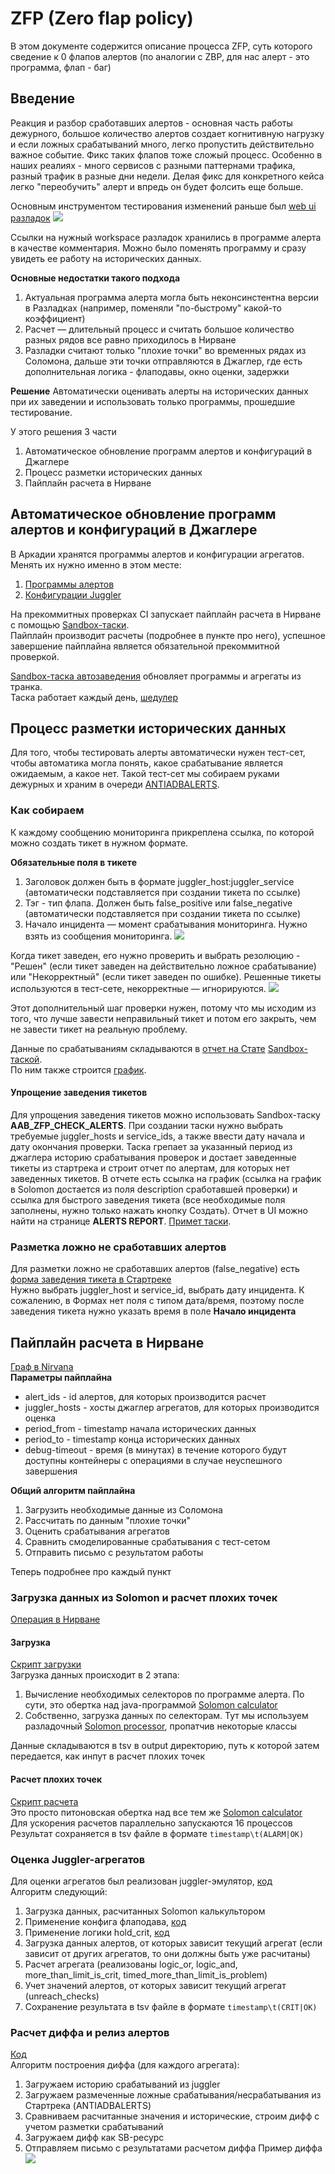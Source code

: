 # ZFP (Zero flap policy)

В этом документе содержится описание процесса ZFP, суть которого сведение к 0 флапов алертов (по аналогии с ZBP, для нас алерт - это программа, флап - баг)

## Введение
Реакция и разбор сработавших алертов - основная часть работы дежурного, большое количество алертов создает когнитивную нагрузку и если ложных срабатываний много,
легко пропустить действительно важное событие.
Фикс таких флапов тоже сложый процесс. Особенно в наших реалиях - много сервисов с разными паттернами трафика, разный трафик в разные дни недели.
Делая фикс для конкретного кейса легко "переобучить" алерт и впредь он будет фолсить еще больше.

Основным инструментом тестирования изменений раньше был [web ui разладок](https://razladki-wow.n.yandex-team.ru/workspace/1694/version/3)
![](https://jing.yandex-team.ru/files/ddemidov/Снимок%20экрана%202021-03-03%20в%2010.27.09.png)

Ссылки на нужный workspace разладок хранились в программе алерта в качестве комментария. Можно было поменять программу и сразу увидеть ее работу на исторических данных.

**Основные недостатки такого подхода**
1. Актуальная программа алерта могла быть неконсинстентна версии в Разладках (например, поменяли "по-быстрому" какой-то коэффициент)
2. Расчет — длительный процесс и считать большое количество разных рядов все равно приходилось в Нирване
3. Разладки считают только "плохие точки" во временных рядах из Соломона, дальше эти точки отправляются в Джаглер, где есть дополнительная логика - флаподавы, окно оценки, задержки

**Решение**
Автоматически оценивать алерты на исторических данных при их заведении и использовать только программы, прошедшие тестирование.

У этого решения 3 части
1. Автоматическое обновление программ алертов и конфигураций в Джаглере
2. Процесс разметки исторических данных
3. Пайплайн расчета в Нирване

## Автоматическое обновление программ алертов и конфигураций в Джаглере
В Аркадии хранятся программы алертов и конфигурации агрегатов. Менять их нужно именно в этом месте:
1. [Программы алертов](https://a.yandex-team.ru/arc/trunk/arcadia/antiadblock/zfp/solomon_alerts)
2. [Конфигурации Juggler](https://a.yandex-team.ru/arc/trunk/arcadia/antiadblock/zfp/juggler_aggregates)

На прекоммитных проверках CI запускает пайплайн расчета в Нирване с помощью [Sandbox-таски](https://a.yandex-team.ru/arc/trunk/arcadia/sandbox/projects/antiadblock/zfp/run_calculation/__init__.py).  
Пайплайн производит расчеты (подробнее в пункте про него), успешное завершение пайплайна является обязательной прекоммитной проверкой.

[Sandbox-таска автозаведения](https://a.yandex-team.ru/arc/trunk/arcadia/antiadblock/tasks/monitoring_update/__main__.py) обновляет программы и агрегаты из транка.  
Таска работает каждый день, [шедулер](https://sandbox.yandex-team.ru/scheduler/698683/view)

## Процесс разметки исторических данных
Для того, чтобы тестировать алерты автоматически нужен тест-сет, чтобы автоматика могла понять, какое срабатывание является ожидаемым, а какое нет.
Такой тест-сет мы собираем руками дежурных и храним в очереди [ANTIADBALERTS](https://st.yandex-team.ru/ANTIADBALERTS).

### Как собираем
К каждому сообщению мониторинга прикреплена ссылка, по которой можно создать тикет в нужном формате.

**Обязательные поля в тикете**
1. Заголовок должен быть в формате juggler_host:juggler_service (автоматически подставляется при создании тикета по ссылке)
2. Тэг - тип флапа. Должен быть false_positive или false_negative (автоматически подставляется при создании тикета по ссылке)
3. Начало инцидента — момент срабатывания мониторинга. Нужно взять из сообщения мониторинга.
![](https://jing.yandex-team.ru/files/ddemidov/Снимок%20экрана%202021-03-03%20в%2012.20.53.png)

Когда тикет заведен, его нужно проверить и выбрать резолюцию - "Решен" (если тикет заведен на действительно ложное срабатывание) или "Некорректный" (если тикет заведен по ошибке).
Решенные тикеты используются в тест-сете, некорректные — игнорируются.
![](https://jing.yandex-team.ru/files/ddemidov/Снимок%20экрана%202021-03-03%20в%2012.44.13.png)

Этот дополнительный шаг проверки нужен, потому что мы исходим из того, что лучше завести неправильный тикет и потом его закрыть, чем не завести тикет на реальную проблему.

Данные по срабатываниям складываются в [отчет на Стате](https://stat.yandex-team.ru/AntiAdblock/monitoring_stats) [Sandbox-таской](https://a.yandex-team.ru/arc/trunk/arcadia/antiadblock/tasks/monitoring_stats).  
По ним также строится [график](https://datalens.yandex-team.ru/preview/uzinyk1gt58ap-monitoring-stats).  

#### Упрощение заведения тикетов
Для упрощения заведения тикетов можно использовать Sandbox-таску **AAB_ZFP_CHECK_ALERTS**. При создании таски нужно выбрать требуемые juggler_hosts и service_ids, а также ввести дату начала и дату окончания проверки. 
Таска грепает за указанный период из джаглера историю срабатывания проверок и достает заведенные тикеты из стартрека и строит отчет по алертам, для которых нет заведенных тикетов. 
В отчете есть ссылка на график (ссылка на график в Solomon достается из поля description сработавшей проверки) и ссылка для быстрого заведения тикета (все необходимые поля заполнены, нужно только нажать кнопку Создать). 
Отчет в UI можно найти на странице **ALERTS REPORT**. [Примет таски](https://sandbox.yandex-team.ru/task/1204904545/report).

### Разметка ложно не сработавших алертов
Для разметки ложно не сработавших алертов (false_negative) есть [форма заведения тикета в Стартреке](https://st.yandex-team.ru/createTicket?queue=ANTIADBALERTS&_form=93168)  
Нужно выбрать juggler_host и service_id, выбрать дату инцидента. К сожалению, в Формах нет поля с типом дата/время, поэтому после заведения тикета нужно указать время в поле **Начало инцидента**

## Пайплайн расчета в Нирване
[Граф в Nirvana](https://nirvana.yandex-team.ru/process/2588d7e9-c5cc-4a52-a054-7746c94bb281/graph)  
**Параметры пайплайна**
- alert_ids - id алертов, для которых производится расчет
- juggler_hosts - хосты джаглер агрегатов, для которых производится оценка
- period_from - timestamp начала исторических данных
- period_to - timestamp конца исторических данных
- debug-timeout - время (в минутах) в течение которого будут доступны контейнеры с операциями в случае неуспешного завершения

**Общий алгоритм пайплайна**
1. Загрузить необходимые данные из Соломона
2. Рассчитать по данным "плохие точки"
3. Оценить срабатывания агрегатов
4. Сравнить смоделированные срабатывания с тест-сетом
5. Отправить письмо с результатом работы

Теперь подробнее про каждый пункт

### Загрузка данных из Solomon и расчет плохих точек
[Операция в Нирване](https://nirvana.yandex-team.ru/operation/345dc34e-4199-41b6-82db-a39c8b5708b9)

#### Загрузка
[Скрипт загрузки](https://a.yandex-team.ru/arc/trunk/arcadia/antiadblock/zfp/nirvana_data_loader.py)  
Загрузка данных происходит в 2 этапа:
1. Вычисление необходимых селекторов по программе алерта.
   По сути, это обертка над java-программой [Solomon calculator](https://a.yandex-team.ru/arc/trunk/arcadia/razladki/razladki_wow/razladki_wow/engines/solomon/calculator)
2. Собственно, загрузка данных по селекторам.
   Тут мы используем разладочный [Solomon processor](https://a.yandex-team.ru/arc/trunk/arcadia/razladki/razladki_wow/razladki_wow/engines/solomon/processor.py),
   пропатчив некоторые классы

Данные складываются в tsv в output директорию, путь к которой затем передается, как инпут в расчет плохих точек

#### Расчет плохих точек
[Скрипт расчета](https://a.yandex-team.ru/arc/trunk/arcadia/antiadblock/zfp/nirvana_executor.py)  
Это просто питоновская обертка над все тем же [Solomon calculator](https://a.yandex-team.ru/arc/trunk/arcadia/razladki/razladki_wow/razladki_wow/engines/solomon/calculator)  
Для ускорения расчетов параллельно запускаются 16 процессов  
Результат сохраняется в tsv файле в формате `timestamp\t(ALARM|OK)`

### Оценка Juggler-агрегатов
Для оценки агрегатов был реализован juggler-эмулятор, [код](https://a.yandex-team.ru/arc/trunk/arcadia/antiadblock/zfp/juggler_emulator/emulator.py)  
Алгоритм следующий:
1. Загрузка данных, расчитанных Solomon калькультором
1. Применение конфига флаподава, [код](https://a.yandex-team.ru/arc/trunk/arcadia/antiadblock/zfp/juggler_emulator/emulator.py?rev=r9088304#L95)
1. Применение логики hold_crit, [код](https://a.yandex-team.ru/arc/trunk/arcadia/antiadblock/zfp/juggler_emulator/emulator.py?rev=r9088304#L148)
1. Загрузка данных алертов, от которых зависит текущий агрегат (если зависит от других агрегатов, то они должны быть уже расчитаны)
1. Расчет агрегата (реализованы logic_or, logic_and, more_than_limit_is_crit, timed_more_than_limit_is_problem)
1. Учет значений алертов, от которых зависит текущий агрегат (unreach_checks)
1. Сохранение результата в tsv файле в формате `timestamp\t(CRIT|OK)`

### Расчет диффа и релиз алертов
[Код](https://a.yandex-team.ru/arc/trunk/arcadia/antiadblock/zfp/diff_calculator/__main__.py)  
Алгоритм построения диффа (для каждого агрегата):
1. Загружаем историю срабатываний из juggler
1. Загружаем размеченные ложные срабатывания/несрабатывания из Стартрека (ANTIADBALERTS)
1. Сравниваем расчитанные значения и исторические, строим дифф с учетом разметки срабатываний
1. Загружаем дифф как SB-ресурс
1. Отправляем письмо с результатами расчетом диффа
Пример диффа  
![](https://jing.yandex-team.ru/files/dridgerve/Снимок%20экрана%202022-03-09%20в%2012.27.31.png)
